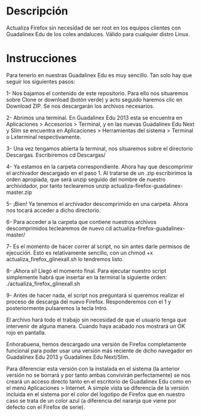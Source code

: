 # Descripción
Actualiza Firefox sin necesidad de ser root en los equipos clientes con Guadalinex Edu de los coles andaluces. Válido para cualquier distro Linux.

# Instrucciones

Para tenerlo en nuestras Guadalinex Edu es muy sencillo. Tan solo hay que seguir los siguientes pasos:

1- Nos bajamos el contenido de este repositorio. Para ello nos situaremos sobre Clone or download (botón verde) y acto seguido haremos clic en Download ZIP. Se nos descargarán los archivos necesarios.

2- Abrimos una terminal. En Guadalinex Edu 2013 esta se encuentra en Aplicaciones > Accesorios > Terminal, y en las nuevas Guadalinex Edu Next y Slim se encuentra en Aplicaciones > Herramientas del sistema > Terminal o Lxterminal respectivamente.

3- Una vez tengamos abierta la terminal, nos situaremos sobre el directorio Descargas. Escribiremos cd Descargas/

4- Ya estamos en la carpeta correspondiente. Ahora hay que descomprimir el archivador descargado en el paso 1. Al tratarse de un .zip escribirimos la orden apropiada, que será unzip seguido del nombre de nuestro archividador, por tanto teclearemos unzip actualiza-firefox-guadalinex-master.zip

5- ¡Bien! Ya tenemos el archivador descomprimido en una carpeta. Ahora nos tocará acceder a dicho directorio.

6- Para acceder a la carpeta que contiene nuestros archivos descomprimidos teclearemos de nuevo cd actualiza-firefox-guadalinex-master/

7- Es el momento de hacer correr al script, no sin antes darle permisos de ejecución. Esto es relativamente sencillo, con un chmod +x actualiza_firefox_glinexall.sh lo tendremos listo.

8- ¡Ahora sí! Llegó el momento final. Para ejecutar nuestro script simplemente habrá que insertar en la terminal la siguiente orden: ./actualiza_firefox_glinexall.sh 

9- Antes de hacer nada, el script nos preguntará si queremos realizar el proceso de descarga del nuevo Firefox. Responderemos con el 1 y posteriormente pulsaremos la tecla Intro.

El archivo hará todo el trabajo sin necesidad de que el usuario tenga que intervenir de alguna manera. Cuando haya acabado nos mostrará un OK rojo en pantalla.

Enhorabuena, hemos descargado una versión de Firefox completamente funcional para poder usar una versión más reciente de dicho navegador en Guadalinex Edu 2013 y Guadalinex Edu Next/Slim. 

Para diferenciar esta versión con la instalada en el sistema (la anterior versión no se borrará y por tanto ambas convivirán perfectamente) se nos creará un acceso directo tanto en el escritorio de Guadalinex Edu como en el menú Aplicaciones > Internet. A simple vista se diferencia de la versión incluida en el sistema por el color del logotipo de Firefox que en nuestro caso se trata de un color azul (a diferencia del naranja que viene por defecto con el Firefox de serie).
